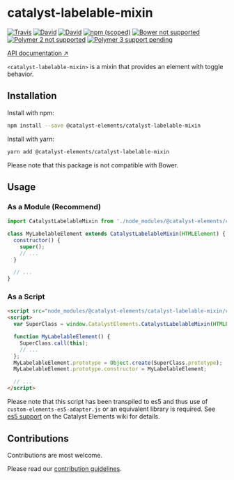 # catalyst-labelable-mixin

[![Travis](https://img.shields.io/travis/catalyst/catalyst-labelable-mixin/master.svg?style=flat-square)](https://travis-ci.org/catalyst/catalyst-labelable-mixin)
[![David](https://img.shields.io/david/catalyst/catalyst-labelable-mixin.svg?style=flat-square)](https://david-dm.org/catalyst/catalyst-labelable-mixin)
[![David](https://img.shields.io/david/dev/catalyst/catalyst-labelable-mixin.svg?style=flat-square)](https://david-dm.org/catalyst/catalyst-labelable-mixin?type=dev)
[![npm (scoped)](https://img.shields.io/npm/v/@catalyst-elements/catalyst-labelable-mixin.svg?style=flat-square)](https://www.npmjs.com/package/@catalyst-elements/catalyst-labelable-mixin)
[![Bower not supported](https://img.shields.io/badge/bower-not_supported-red.svg?style=flat-square)]()
[![Polymer 2 not supported](https://img.shields.io/badge/Polymer_2-not_supported-red.svg?style=flat-square)]()
[![Polymer 3 support pending](https://img.shields.io/badge/Polymer_3-support_pending-yellow.svg?style=flat-square)]()

[API documentation ↗](https://catalyst.github.io/CatalystElementsBundle/#/classes/CatalystLabelableMixin)

`<catalyst-labelable-mixin>` is a mixin that provides an element with toggle behavior.

## Installation

Install with npm:

```sh
npm install --save @catalyst-elements/catalyst-labelable-mixin
```

Install with yarn:

```sh
yarn add @catalyst-elements/catalyst-labelable-mixin
```

Please note that this package is not compatible with Bower.

## Usage

### As a Module (Recommend)

```js
import CatalystLabelableMixin from './node_modules/@catalyst-elements/catalyst-labelable-mixin/catalyst-labelable-mixin.js';

class MyLabelableElement extends CatalystLabelableMixin(HTMLElement) {
  constructor() {
    super();
    // ...
  }

  // ...
}
```

### As a Script

```html
<script src="node_modules/@catalyst-elements/catalyst-labelable-mixin/catalyst-labelable-mixin.es5.min.js"></script>
<script>
  var SuperClass = window.CatalystElements.CatalystLabelableMixin(HTMLElement);

  function MyLabelableElement() {
    SuperClass.call(this);
    // ...
  };
  MyLabelableElement.prototype = Object.create(SuperClass.prototype);
  MyLabelableElement.prototype.constructor = MyLabelableElement;

  // ...
</script>
```

Please note that this script has been transpiled to es5 and thus use of `custom-elements-es5-adapter.js` or an equivalent library is required. See [es5 support](https://github.com/catalyst/CatalystElements/wiki/Browser-Compatibility#es5-support) on the Catalyst Elements wiki for details.

## Contributions

Contributions are most welcome.

Please read our [contribution guidelines](./CONTRIBUTING.md).
